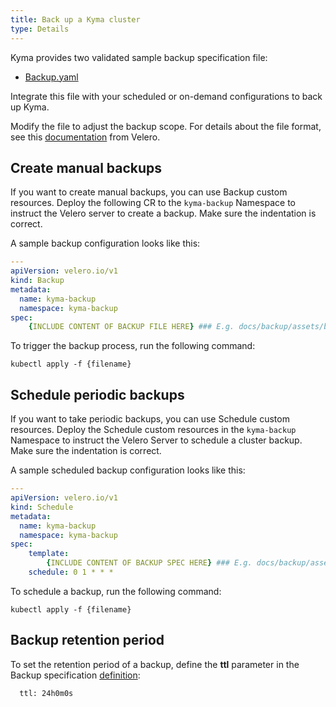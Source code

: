```yaml
---
title: Back up a Kyma cluster
type: Details
---
```

Kyma provides two validated sample backup specification file:

- [Backup.yaml](./assets/backup.yaml)

Integrate this file with your scheduled or on-demand configurations to back up Kyma.

Modify the file to adjust the backup scope. For details about the file format, see this [documentation](https://velero.io/docs/v1.0.0/api-types/backup/) from Velero.

## Create manual backups

If you want to create manual backups, you can use Backup custom resources. Deploy the following CR to the `kyma-backup` Namespace to instruct the Velero server to create a backup. Make sure the indentation is correct.

A sample backup configuration looks like this:

```yaml
---
apiVersion: velero.io/v1
kind: Backup
metadata:
  name: kyma-backup
  namespace: kyma-backup
spec:
    {INCLUDE CONTENT OF BACKUP FILE HERE} ### E.g. docs/backup/assets/backup.yaml
```

To trigger the backup process, run the following command:

```
kubectl apply -f {filename}
```

## Schedule periodic backups

If you want to take periodic backups, you can use Schedule custom resources. Deploy the Schedule custom resources in the `kyma-backup` Namespace to instruct the Velero Server to schedule a cluster backup. Make sure the indentation is correct.

A sample scheduled backup configuration looks like this:

```yaml
---
apiVersion: velero.io/v1
kind: Schedule
metadata:
  name: kyma-backup
  namespace: kyma-backup
spec:
    template:
        {INCLUDE CONTENT OF BACKUP SPEC HERE} ### E.g. docs/backup/assets/backup.yaml
    schedule: 0 1 * * *
```

To schedule a backup, run the following command:

```
kubectl apply -f {filename}
```

## Backup retention period

To set the retention period of a backup, define the **ttl** parameter in the Backup specification [definition](https://velero.io/docs/v1.0.0/api-types/backup/):

```  The amount of time before this backup is eligible for garbage collection.
  ttl: 24h0m0s
  ```
